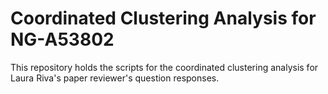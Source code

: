 # Coordinated Clustering Analysis for NG-A53802

This repository holds the scripts for the coordinated clustering analysis for Laura Riva's paper reviewer's question responses.
